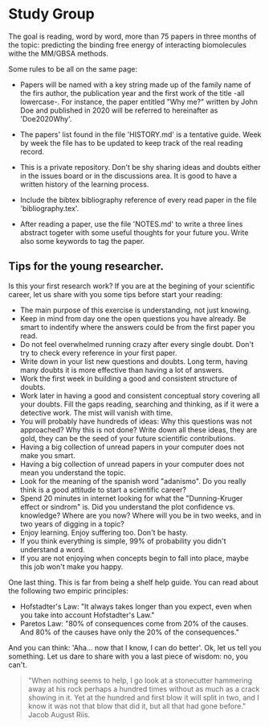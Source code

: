 # Study Group

The goal is reading, word by word, more than 75 papers in three
months of the topic: predicting the binding free energy of interacting biomolecules withe the MM/GBSA methods.

Some rules to be all on the same page:

- Papers will be named with a key string made up of the family name of the firs author, the
  publication year and the first work of the title -all lowercase-. For instance, the paper entitled "Why me?"
written by John Doe and published in 2020 will be referred to hereinafter as 'Doe2020Why'.

- The papers' list found in the file 'HISTORY.md' is a tentative guide. Week by week the file has
  to be updated to keep track of the real reading record.

- This is a private repository. Don't be shy sharing ideas and doubts either in the issues board or
  in the discussions area. It is good to have a written history of the learning process.

- Include the bibtex bibliography reference of every read paper in the file 'bibliography.tex'.

- After reading a paper, use the file 'NOTES.md' to write a three lines abstract togeter with some useful thoughts for your future you. Write also some keywords to tag the paper.


## Tips for the young researcher.

Is this your first research work? If you are at the begining of your scientific career, let us share with you some tips before start your reading:

- The main purpose of this exercise is understanding, not just knowing.
- Keep in mind from day one the open questions you have already. Be smart to indentify where the
  answers could be from the first paper you read.
- Do not feel overwhelmed running crazy after every single doubt. Don't try to
  check every reference in your first paper.
- Write down in your list new questions and doubts. Long term, having many doubts it is more
  effective than having a lot of answers.
- Work the first week in building a good and consistent structure of
doubts.
- Work later in having a good and consistent conceptual story covering all your doubts. Fill the gaps reading, searching and thinking, as if it were a detective work. The mist will vanish with time.
- You will probably have hundreds of ideas: Why this questions was not approached? Why this is not
  done? Write down all these ideas, they are gold, they can be the seed of your future scientific contributions.
- Having a big collection of unread papers in your computer does not make you smart.
- Having a big collection of unread papers in your computer does not mean you understand the topic.
- Look for the meaning of the spanish word "adanismo". Do you really think is a good attitude to
  start a scientific career?
- Spend 20 minutes in internet looking for what the "Dunning-Kruger effect or sindrom" is. Did you
  understand the plot confidence vs. knowledge? Where are you now? Where will you be in two weeks,
and in two years of digging in a topic?
- Enjoy learning. Enjoy suffering too. Don't be hasty.
- If you think everything is simple, 99% of probability you didn't understand a word.
- If you are not enjoying when concepts begin to fall into place, maybe this job won't make you happy.

One last thing. This is far from being a shelf help guide. You can read about the following two empiric principles:

- Hofstadter's Law: "It always takes longer than you expect, even when you take into account Hofstadter's Law."
- Paretos Law: "80% of consequences come from 20% of the causes. And 80% of the causes have only the 20% of the consequences."

And you can think: 'Aha... now that I know, I can do better'. Ok, let us tell you something. Let us dare to share with you a last piece of wisdom: no, you can't.

> "When nothing seems to help, I go look at a stonecutter hammering away at his rock perhaps a hundred times without as much as a crack showing in it. Yet at the hundred and first blow it will split in two, and I know it was not that blow that did it, but all that had gone before." Jacob August Riis.

